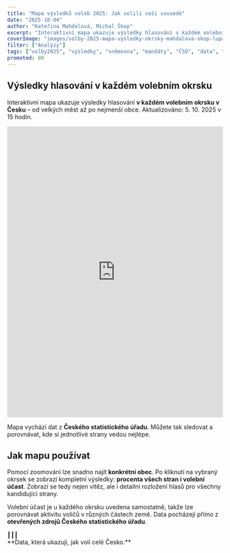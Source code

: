 ```yaml
---
title: "Mapa výsledků voleb 2025: Jak volili vaši sousedé"
date: "2025-10-04"
author: "Kateřina Mahdalová, Michal Škop"
excerpt: "Interaktivní mapa ukazuje výsledky hlasování v každém volebním okrsku v Česku. Sledujte, jak se postupně sčítají hlasy a které strany vedou v jednotlivých regionech."
coverImage: "images/volby-2025-mapa-vysledky-okrsky-mahdalova-skop-lupa.svg"
filter: ["Analýzy"]
tags: ["volby2025", "výsledky", "sněmovna", "mandáty", "ČSÚ", "data", "okrsky"]
promoted: 80
---
```


## Výsledky hlasování v každém volebním okrsku

Interaktivní mapa ukazuje výsledky hlasování **v každém volebním okrsku v Česku** – od velkých měst až po nejmenší obce. Aktualizováno: 5. 10. 2025 v 15 hodin.

<iframe src='https://flo.uri.sh/visualisation/25493706/embed' title='Mapa výsledků voleb 2025 – okrsky' className='flourish-embed-iframe' frameBorder='0' scrolling='no' width='100%' height='680px'></iframe>

Mapa vychází dat z **Českého statistického úřadu**. Můžete tak sledovat a porovnávat, kde si jednotlivé strany vedou nejlépe.


## Jak mapu používat

Pomocí zoomování lze snadno najít **konkrétní obec**. Po kliknutí na vybraný okrsek se zobrazí kompletní výsledky: **procenta všech stran i volební účast**. Zobrazí se tedy nejen vítěz, ale i detailní rozložení hlasů pro všechny kandidující strany.  

Volební účast je u každého okrsku uvedena samostatně, takže lze porovnávat aktivitu voličů v různých částech země. Data pocházejí přímo z **otevřených zdrojů Českého statistického úřadu**.

<div style={{ textAlign: 'center', marginTop: '2em' }}>┃┃┃</div>

<div style={{ textAlign: 'center' }}>**Data, která ukazují, jak volí celé Česko.**</div>
